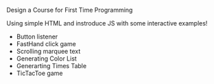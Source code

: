 Design a Course for First Time Programming

Using simple HTML and instroduce JS with some interactive examples!

* Button listener
* FastHand click game
* Scrolling marquee text
* Generating Color List
* Generarting Times Table
* TicTacToe game
